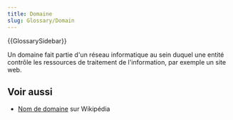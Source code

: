 ```yaml
---
title: Domaine
slug: Glossary/Domain
---
```


{{GlossarySidebar}}

Un domaine fait partie d'un réseau informatique au sein duquel une entité contrôle les ressources de traitement de l'information, par exemple un site web.

## Voir aussi

- [Nom de domaine](https://fr.wikipedia.org/wiki/Nom_de_domaine) sur Wikipédia
